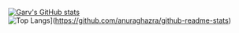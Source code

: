 [![Garv's GitHub stats](https://github-readme-stats.vercel.app/api?username=gavkujo&hide=prs,issues,contribs&show_icons=true&theme=radical)](https://github.com/anuraghazra/github-readme-stats)
</br>
![Top Langs](https://github-readme-stats.vercel.app/api/top-langs/?username=gavkujo&theme=radical)](https://github.com/anuraghazra/github-readme-stats)
